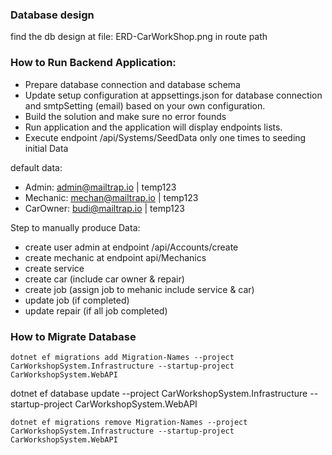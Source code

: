 ### Database design

find the db design at file: ERD-CarWorkShop.png in route path

### How to Run Backend Application:

- Prepare database connection and database schema
- Update setup configuration at appsettings.json for database connection and smtpSetting (email) based on your own configuration.
- Build the solution and make sure no error founds
- Run application and the application will display endpoints lists.
- Execute endpoint /api/Systems/SeedData only one times to seeding initial Data

default data:

- Admin: admin@mailtrap.io | temp123
- Mechanic: mechan@mailtrap.io | temp123
- CarOwner: budi@mailtrap.io | temp123

Step to manually produce Data:

- create user admin at endpoint /api/Accounts/create
- create mechanic at endpoint api/Mechanics
- create service
- create car (include car owner & repair)
- create job (assign job to mehanic include service & car)
- update job (if completed)
- update repair (if all job completed)

### How to Migrate Database

```
dotnet ef migrations add Migration-Names --project CarWorkshopSystem.Infrastructure --startup-project CarWorkshopSystem.WebAPI
```

dotnet ef database update --project CarWorkshopSystem.Infrastructure --startup-project CarWorkshopSystem.WebAPI

```
dotnet ef migrations remove Migration-Names --project CarWorkshopSystem.Infrastructure --startup-project CarWorkshopSystem.WebAPI
```
